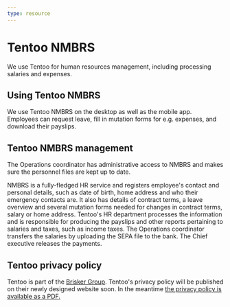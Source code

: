 ```yaml
---
type: resource
---
```


# Tentoo NMBRS

We use Tentoo for human resources management, including processing salaries and expenses.

## Using Tentoo NMBRS

We use Tentoo NMBRS on the desktop as well as the mobile app. Employees can request leave, fill in mutation forms for e.g. expenses, and download their payslips.

## Tentoo NMBRS management

The Operations coordinator has administrative access to NMBRS and makes sure the personnel files are kept up to date.

NMBRS is a fully-fledged HR service and registers employee's contact and personal details, such as date of birth, home address and who their emergency contacts are. It also has details of contract terms, a leave overview and several mutation forms needed for changes in contract terms, salary or home address. Tentoo's HR department processes the information and is responsible for producing the payslips and other reports pertaining to salaries and taxes, such as income taxes. The Operations coordinator transfers the salaries by uploading the SEPA file to the bank. The Chief executive releases the payments.

## Tentoo privacy policy

Tentoo is part of the [Brisker Group](https://www.briskergroup.nl/en/). Tentoo's privacy policy will be published on their newly designed website soon. In the meantime [the privacy policy is available as a PDF.](https://drive.google.com/drive/folders/19uVbxuM5EiJobvMmxAsdFOGq0bWv28Qn)
